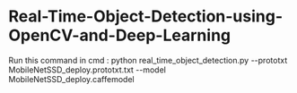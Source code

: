 # Real-Time-Object-Detection-using-OpenCV-and-Deep-Learning
Run this command in cmd : python real_time_object_detection.py --prototxt MobileNetSSD_deploy.prototxt.txt --model MobileNetSSD_deploy.caffemodel
